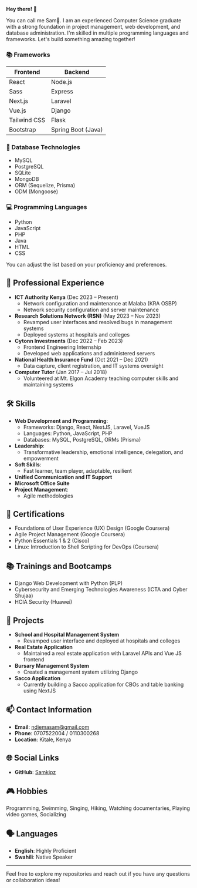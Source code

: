 **Hey there! 👋**

You can call me Sam🤠. I am an experienced Computer Science graduate with a strong foundation in project management, web development, and database administration. I'm skilled in multiple programming languages and frameworks. Let's build something amazing together!

### 📚 Frameworks

| Frontend     | Backend     |
|-------------------------|------------------------|
| React                   | Node.js                |
| Sass                    | Express                |
| Next.js                 | Laravel                |
| Vue.js                  | Django                 |
| Tailwind CSS            | Flask                  |
| Bootstrap               | Spring Boot (Java)     |

### 💾 Database Technologies

- MySQL
- PostgreSQL
- SQLite
- MongoDB
- ORM (Sequelize, Prisma)
- ODM (Mongoose)

### 💻 Programming Languages

- Python
- JavaScript
- PHP
- Java
- HTML
- CSS


You can adjust the list based on your proficiency and preferences.
## 💼 Professional Experience
- **ICT Authority Kenya** (Dec 2023 – Present)
  - Network configuration and maintenance at Malaba (KRA OSBP)
  - Network security configuration and server maintenance
- **Research Solutions Network (RSN)** (May 2023 – Nov 2023)
  - Revamped user interfaces and resolved bugs in management systems
  - Deployed systems at hospitals and colleges
- **Cytonn Investments** (Dec 2022 – Feb 2023)
  - Frontend Engineering Internship
  - Developed web applications and administered servers
- **National Health Insurance Fund** (Oct 2021 – Dec 2021)
  - Data capture, client registration, and IT systems oversight
- **Computer Tutor** (Jan 2017 – Jul 2018)
  - Volunteered at Mt. Elgon Academy teaching computer skills and maintaining systems

## 🛠️ Skills
- **Web Development and Programming**:
  - Frameworks: Django, React, NextJS, Laravel, VueJS
  - Languages: Python, JavaScript, PHP
  - Databases: MySQL, PostgreSQL, ORMs (Prisma)
- **Leadership**:
  - Transformative leadership, emotional intelligence, delegation, and empowerment
- **Soft Skills**:
  - Fast learner, team player, adaptable, resilient
- **Unified Communication and IT Support**
- **Microsoft Office Suite**
- **Project Management**:
  - Agile methodologies

## 📜 Certifications
- Foundations of User Experience (UX) Design (Google Coursera)
- Agile Project Management (Google Coursera)
- Python Essentials 1 & 2 (Cisco)
- Linux: Introduction to Shell Scripting for DevOps (Coursera)

## 📚 Trainings and Bootcamps
- Django Web Development with Python (PLP)
- Cybersecurity and Emerging Technologies Awareness (ICTA and Cyber Shujaa)
- HCIA Security (Huawei)

## 📂 Projects
- **School and Hospital Management System**
  - Revamped user interface and deployed at hospitals and colleges
- **Real Estate Application**
  - Maintained a real estate application with Laravel APIs and Vue JS frontend
- **Bursary Management System**
  - Created a management system utilizing Django
- **Sacco Application**
  - Currently building a Sacco application for CBOs and table banking using NextJS

## 📫 Contact Information
- **Email**: ndiemasam@gmail.com
- **Phone**: 0707522004 / 0110300268
- **Location**: Kitale, Kenya

## 🌐 Social Links
- **GitHub**: [Samkipz](https://github.com/Samkipz)

## 🎮 Hobbies
Programming, Swimming, Singing, Hiking, Watching documentaries, Playing video games, Socializing

## 🗣️ Languages
- **English**: Highly Proficient
- **Swahili**: Native Speaker

---

Feel free to explore my repositories and reach out if you have any questions or collaboration ideas!

